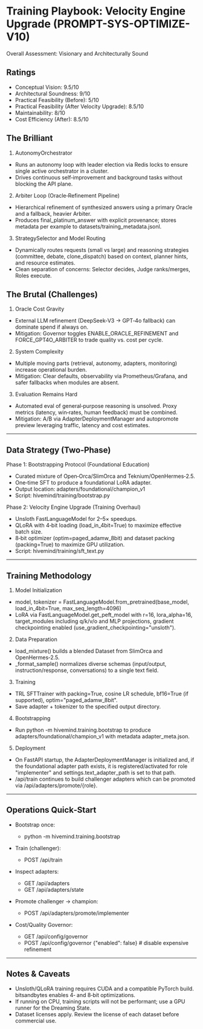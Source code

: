 # Training Playbook: Velocity Engine Upgrade (PROMPT-SYS-OPTIMIZE-V10)

Overall Assessment: Visionary and Architecturally Sound

## Ratings
- Conceptual Vision: 9.5/10
- Architectural Soundness: 9/10
- Practical Feasibility (Before): 5/10
- Practical Feasibility (After Velocity Upgrade): 8.5/10
- Maintainability: 8/10
- Cost Efficiency (After): 8.5/10

## The Brilliant

1) AutonomyOrchestrator
- Runs an autonomy loop with leader election via Redis locks to ensure single active orchestrator in a cluster.
- Drives continuous self‑improvement and background tasks without blocking the API plane.

2) Arbiter Loop (Oracle‑Refinement Pipeline)
- Hierarchical refinement of synthesized answers using a primary Oracle and a fallback, heavier Arbiter.
- Produces final_platinum_answer with explicit provenance; stores metadata per example to datasets/training_metadata.jsonl.

3) StrategySelector and Model Routing
- Dynamically routes requests (small vs large) and reasoning strategies (committee, debate, clone_dispatch) based on context, planner hints, and resource estimates.
- Clean separation of concerns: Selector decides, Judge ranks/merges, Roles execute.

## The Brutal (Challenges)

1) Oracle Cost Gravity
- External LLM refinement (DeepSeek‑V3 → GPT‑4o fallback) can dominate spend if always on.
- Mitigation: Governor toggles ENABLE_ORACLE_REFINEMENT and FORCE_GPT4O_ARBITER to trade quality vs. cost per cycle.

2) System Complexity
- Multiple moving parts (retrieval, autonomy, adapters, monitoring) increase operational burden.
- Mitigation: Clear defaults, observability via Prometheus/Grafana, and safer fallbacks when modules are absent.

3) Evaluation Remains Hard
- Automated eval of general‑purpose reasoning is unsolved. Proxy metrics (latency, win‑rates, human feedback) must be combined.
- Mitigation: A/B via AdapterDeploymentManager and autopromote preview leveraging traffic, latency and cost estimates.

---

## Data Strategy (Two‑Phase)

Phase 1: Bootstrapping Protocol (Foundational Education)
- Curated mixture of Open‑Orca/SlimOrca and Teknium/OpenHermes‑2.5.
- One‑time SFT to produce a foundational LoRA adapter.
- Output location: adapters/foundational/champion_v1
- Script: hivemind/training/bootstrap.py

Phase 2: Velocity Engine Upgrade (Training Overhaul)
- Unsloth FastLanguageModel for 2–5× speedups.
- QLoRA with 4‑bit loading (load_in_4bit=True) to maximize effective batch size.
- 8‑bit optimizer (optim=paged_adamw_8bit) and dataset packing (packing=True) to maximize GPU utilization.
- Script: hivemind/training/sft_text.py

---

## Training Methodology

1) Model Initialization
- model, tokenizer = FastLanguageModel.from_pretrained(base_model, load_in_4bit=True, max_seq_length=4096)
- LoRA via FastLanguageModel.get_peft_model with r=16, lora_alpha=16, target_modules including q/k/v/o and MLP projections, gradient checkpointing enabled (use_gradient_checkpointing="unsloth").

2) Data Preparation
- load_mixture() builds a blended Dataset from SlimOrca and OpenHermes‑2.5.
- _format_sample() normalizes diverse schemas (input/output, instruction/response, conversations) to a single text field.

3) Training
- TRL SFTTrainer with packing=True, cosine LR schedule, bf16=True (if supported), optim="paged_adamw_8bit".
- Save adapter + tokenizer to the specified output directory.

4) Bootstrapping
- Run python -m hivemind.training.bootstrap to produce adapters/foundational/champion_v1 with metadata adapter_meta.json.

5) Deployment
- On FastAPI startup, the AdapterDeploymentManager is initialized and, if the foundational adapter path exists, it is registered/activated for role "implementer" and settings.text_adapter_path is set to that path.
- /api/train continues to build challenger adapters which can be promoted via /api/adapters/promote/{role}.

---

## Operations Quick‑Start

- Bootstrap once:
  - python -m hivemind.training.bootstrap

- Train (challenger):
  - POST /api/train

- Inspect adapters:
  - GET /api/adapters
  - GET /api/adapters/state

- Promote challenger → champion:
  - POST /api/adapters/promote/implementer

- Cost/Quality Governor:
  - GET  /api/config/governor
  - POST /api/config/governor {"enabled": false}  # disable expensive refinement

---

## Notes & Caveats

- Unsloth/QLoRA training requires CUDA and a compatible PyTorch build. bitsandbytes enables 4‑ and 8‑bit optimizations.
- If running on CPU, training scripts will not be performant; use a GPU runner for the Dreaming State.
- Dataset licenses apply. Review the license of each dataset before commercial use.